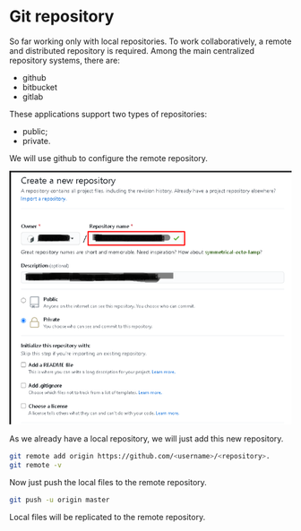 # Git repository
So far working only with local repositories. To work collaboratively, a remote and distributed repository is required. Among the main centralized repository systems, there are:

- github
- bitbucket
- gitlab

These applications support two types of repositories:

- public;
- private.

We will use github to configure the remote repository.

![create a new repo on github](img/gitrepo/a_new_repo_github.png)

As we already have a local repository, we will just add this new repository.

```bash
git remote add origin https://github.com/<username>/<repository>.
git remote -v 
```

Now just push the local files to the remote repository.

```bash
git push -u origin master
```

Local files will be replicated to the remote repository.
